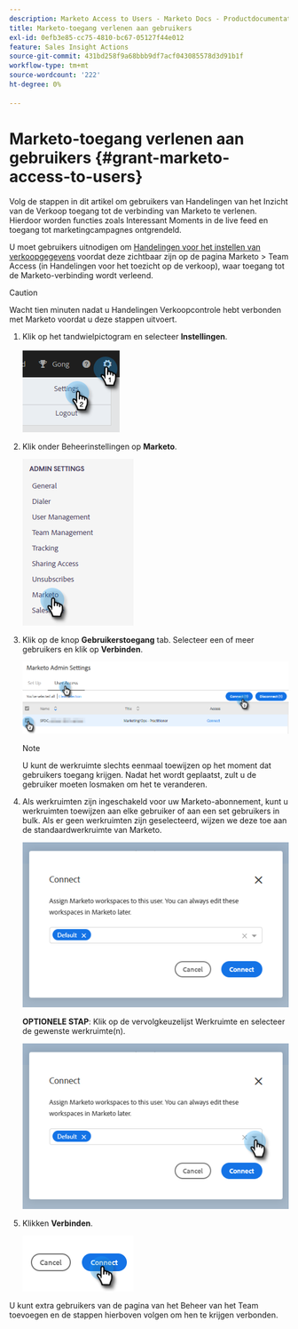 ```yaml
---
description: Marketo Access to Users - Marketo Docs - Productdocumentatie
title: Marketo-toegang verlenen aan gebruikers
exl-id: 0efb3e85-cc75-4810-bc67-05127f44e012
feature: Sales Insight Actions
source-git-commit: 431bd258f9a68bbb9df7acf043085578d3d91b1f
workflow-type: tm+mt
source-wordcount: '222'
ht-degree: 0%

---
```


# Marketo-toegang verlenen aan gebruikers {#grant-marketo-access-to-users}

Volg de stappen in dit artikel om gebruikers van Handelingen van het Inzicht van de Verkoop toegang tot de verbinding van Marketo te verlenen. Hierdoor worden functies zoals Interessant Moments in de live feed en toegang tot marketingcampagnes ontgrendeld.

U moet gebruikers uitnodigen om [Handelingen voor het instellen van verkoopgegevens](/help/marketo/product-docs/marketo-sales-insight/actions/admin/invite-users-and-admins.md#invite-users) voordat deze zichtbaar zijn op de pagina Marketo > Team Access (in Handelingen voor het toezicht op de verkoop), waar toegang tot de Marketo-verbinding wordt verleend.

>[!CAUTION]
>
>Wacht tien minuten nadat u Handelingen Verkoopcontrole hebt verbonden met Marketo voordat u deze stappen uitvoert.

1. Klik op het tandwielpictogram en selecteer **Instellingen**.

   ![](assets/grant-marketo-access-to-users-1.png)

1. Klik onder Beheerinstellingen op **Marketo**.

   ![](assets/grant-marketo-access-to-users-2.png)

1. Klik op de knop **Gebruikerstoegang** tab. Selecteer een of meer gebruikers en klik op **Verbinden**.

   ![](assets/grant-marketo-access-to-users-3.png)

   >[!NOTE]
   >
   >U kunt de werkruimte slechts eenmaal toewijzen op het moment dat gebruikers toegang krijgen. Nadat het wordt geplaatst, zult u de gebruiker moeten losmaken om het te veranderen.

1. Als werkruimten zijn ingeschakeld voor uw Marketo-abonnement, kunt u werkruimten toewijzen aan elke gebruiker of aan een set gebruikers in bulk. Als er geen werkruimten zijn geselecteerd, wijzen we deze toe aan de standaardwerkruimte van Marketo.

   ![](assets/grant-marketo-access-to-users-4.png)

   **OPTIONELE STAP**: Klik op de vervolgkeuzelijst Werkruimte en selecteer de gewenste werkruimte(n).

   ![](assets/grant-marketo-access-to-users-5.png)

1. Klikken **Verbinden**.

   ![](assets/grant-marketo-access-to-users-6.png)

U kunt extra gebruikers van de pagina van het Beheer van het Team toevoegen en de stappen hierboven volgen om hen te krijgen verbonden.
